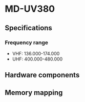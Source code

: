 # MD-UV380
 
## Specifications
### Frequency range
* VHF: 136.000-174.000
* UHF: 400.000-480.000

## Hardware components
 
## Memory mapping
